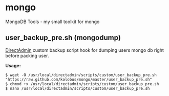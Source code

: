 # mongo

MongoDB Tools - my small toolkit for mongo

## user_backup_pre.sh (mongodump)

[DirectAdmin](http://directadmin.com) custom backup script hook for dumping users mongo db right before packing user.

**Usage:**

	$ wget -O /usr/local/directadmin/scripts/custom/user_backup_pre.sh "https://raw.github.com/kolobus/mongo/master/user_backup_pre.sh"  
	$ chmod +x /usr/local/directadmin/scripts/custom/user_backup_pre.sh  
	$ nano /usr/local/directadmin/scripts/custom/user_backup_pre.sh

